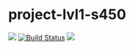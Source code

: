 # project-lvl1-s450
<a href="https://codeclimate.com/github/MagayAlex/project-lvl1-s450/maintainability"><img src="https://api.codeclimate.com/v1/badges/a99a88d28ad37a79dbf6/maintainability" /></a>
<a href="https://travis-ci.org/MagayAlex/project-lvl1-s450"><img src="https://travis-ci.org/MagayAlex/project-lvl1-s450.svg?branch=master" alt="Build Status" /></a>
<a href="https://asciinema.org/a/WSG9Qi7iV9ZtP4kDxxkb578Ll" target="_blank"><img src="https://asciinema.org/a/WSG9Qi7iV9ZtP4kDxxkb578Ll.svg" /></a>

